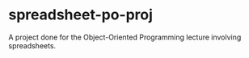 # spreadsheet-po-proj
A project done for the Object-Oriented Programming lecture involving spreadsheets.


